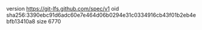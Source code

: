 version https://git-lfs.github.com/spec/v1
oid sha256:3390ebc91d6adc60e7e464d06b0294e31c0334916cb43f01b2eb4ebfb13410a8
size 6770
